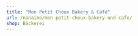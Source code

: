 ```yaml
---
title: "Mon Petit Choux Bakery & Café"
url: /nanaimo/mon-petit-choux-bakery-und-cafe/
shop: Bäckerei
---
```

